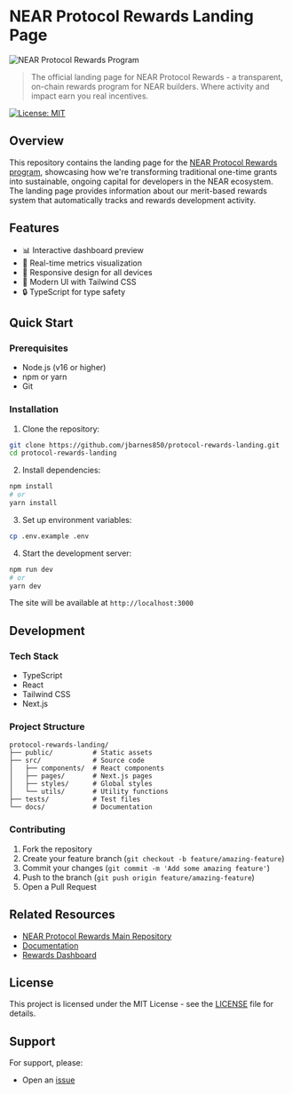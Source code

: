 # NEAR Protocol Rewards Landing Page

![NEAR Protocol Rewards Program](public/og-image.png)

> The official landing page for NEAR Protocol Rewards - a transparent, on-chain rewards program for NEAR builders. Where activity and impact earn you real incentives.

[![License: MIT](https://img.shields.io/badge/License-MIT-yellow.svg)](https://opensource.org/licenses/MIT)

## Overview

This repository contains the landing page for the [NEAR Protocol Rewards program](https://github.com/near-horizon/near-protocol-rewards), showcasing how we're transforming traditional one-time grants into sustainable, ongoing capital for developers in the NEAR ecosystem. The landing page provides information about our merit-based rewards system that automatically tracks and rewards development activity.

## Features

- 📊 Interactive dashboard preview
- 🔄 Real-time metrics visualization
- 📱 Responsive design for all devices
- 🎨 Modern UI with Tailwind CSS
- 🔒 TypeScript for type safety

## Quick Start

### Prerequisites

- Node.js (v16 or higher)
- npm or yarn
- Git

### Installation

1. Clone the repository:
```bash
git clone https://github.com/jbarnes850/protocol-rewards-landing.git
cd protocol-rewards-landing
```

2. Install dependencies:
```bash
npm install
# or
yarn install
```

3. Set up environment variables:
```bash
cp .env.example .env
```

4. Start the development server:
```bash
npm run dev
# or
yarn dev
```

The site will be available at `http://localhost:3000`

## Development

### Tech Stack

- TypeScript
- React
- Tailwind CSS
- Next.js

### Project Structure

```
protocol-rewards-landing/
├── public/          # Static assets
├── src/             # Source code
│   ├── components/  # React components
│   ├── pages/       # Next.js pages
│   ├── styles/      # Global styles
│   └── utils/       # Utility functions
├── tests/           # Test files
└── docs/            # Documentation
```

### Contributing

1. Fork the repository
2. Create your feature branch (`git checkout -b feature/amazing-feature`)
3. Commit your changes (`git commit -m 'Add some amazing feature'`)
4. Push to the branch (`git push origin feature/amazing-feature`)
5. Open a Pull Request

## Related Resources

- [NEAR Protocol Rewards Main Repository](https://github.com/near-horizon/near-protocol-rewards)
- [Documentation](https://github.com/near-horizon/near-protocol-rewards/tree/main/docs)
- [Rewards Dashboard](https://www.nearprotocolrewards.com/dashboard)

## License

This project is licensed under the MIT License - see the [LICENSE](LICENSE) file for details.

## Support

For support, please:
- Open an [issue](https://github.com/jbarnes850/protocol-rewards-landing/issues)
